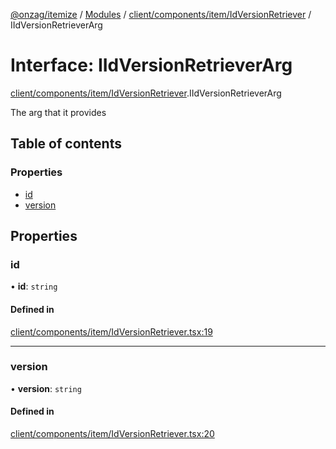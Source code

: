 [@onzag/itemize](../README.md) / [Modules](../modules.md) / [client/components/item/IdVersionRetriever](../modules/client_components_item_IdVersionRetriever.md) / IIdVersionRetrieverArg

# Interface: IIdVersionRetrieverArg

[client/components/item/IdVersionRetriever](../modules/client_components_item_IdVersionRetriever.md).IIdVersionRetrieverArg

The arg that it provides

## Table of contents

### Properties

- [id](client_components_item_IdVersionRetriever.IIdVersionRetrieverArg.md#id)
- [version](client_components_item_IdVersionRetriever.IIdVersionRetrieverArg.md#version)

## Properties

### id

• **id**: `string`

#### Defined in

[client/components/item/IdVersionRetriever.tsx:19](https://github.com/onzag/itemize/blob/59702dd5/client/components/item/IdVersionRetriever.tsx#L19)

___

### version

• **version**: `string`

#### Defined in

[client/components/item/IdVersionRetriever.tsx:20](https://github.com/onzag/itemize/blob/59702dd5/client/components/item/IdVersionRetriever.tsx#L20)

